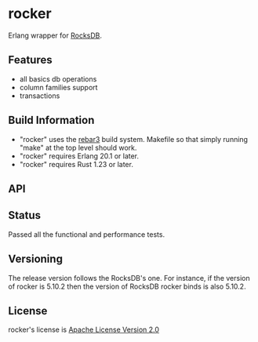 rocker
========

Erlang wrapper for [RocksDB](https://github.com/facebook/rocksdb).

## Features
* all basics db operations
* column families support
* transactions

## Build Information
* "rocker" uses the [rebar3](https://www.rebar3.org) build system. Makefile so that simply running "make" at the top level should work.
* "rocker" requires Erlang 20.1 or later.
* "rocker" requires Rust 1.23 or later.

## API


## Status
Passed all the functional and performance tests.

## Versioning
The release version follows the RocksDB's one.
For instance, if the version of rocker is 5.10.2 then the version of RocksDB rocker binds is also 5.10.2.

## License
rocker's license is [Apache License Version 2.0](http://www.apache.org/licenses/LICENSE-2.0.html)